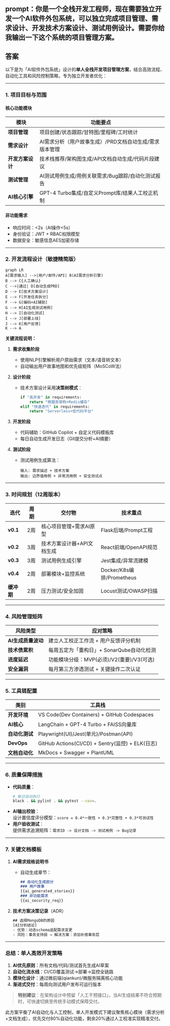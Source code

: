 ## prompt：你是一个全栈开发工程师，现在需要独立开发一个AI软件外包系统，可以独立完成项目管理、需求设计、开发技术方案设计、测试用例设计。需要你给我输出一下这个系统的项目管理方案。


## 答案
以下是为「AI软件外包系统」设计的**单人全栈开发项目管理方案**，结合高效流程、自动化工具和风险控制策略，专为独立开发者优化：

---

### **1. 项目目标与范围**
#### **核心功能模块**
| 模块               | 功能要点                                                                 |
|--------------------|--------------------------------------------------------------------------|
| **项目管理**       | 项目创建/状态跟踪/甘特图/里程碑/工时统计                                 |
| **需求设计**       | AI需求分析（用户故事生成）/PRD文档自动生成/需求版本管理                  |
| **开发方案设计**   | 技术栈推荐/架构图生成/API文档自动生成/代码片段建议                       |
| **测试管理**       | AI测试用例生成/用例关联需求/Bug跟踪/自动化测试报告                       |
| **AI核心引擎**     | GPT-4 Turbo集成/自定义Prompt库/结果人工校正机制                         |

#### **非功能需求**
- 响应时间：<2s（AI操作<5s）
- 身份验证：JWT + RBAC权限模型
- 数据安全：敏感信息AES加密存储

---

### **2. 开发流程设计（敏捷精简版）**
```mermaid
graph LR
A[需求输入] -->|用户/邮件/API| B(AI需求分析引擎)
B --> C{人工确认}
C -->|通过| D[自动生成PRD]
D --> E[技术方案设计]
E --> F[开发任务拆分]
F --> G[编码+AI辅助]
G --> H[AI生成测试用例]
H --> I[自动化测试]
I --> J[部署上线]
J --> K[用户反馈]
K --> A
```

**关键流程说明：**
1. **需求收集阶段**  
   - 使用NLP引擎解析用户原始需求（文本/语音转文本）
   - 自动输出用户故事地图和优先级矩阵（MoSCoW法）

2. **设计阶段**  
   - 技术方案设计采用**决策树模式**：
     ```python
     if "高并发" in requirements:
         return "微服务架构+Redis缓存"
     elif "快速迭代" in requirements:
         return "Serverless+低代码平台"
     ```

3. **开发阶段**  
   - 代码辅助：GitHub Copilot + 自定义代码模板库
   - 每日自动生成开发日志（Git提交分析+AI摘要）

4. **测试阶段**  
   - 测试用例生成算法：
     ```
     输入: 需求描述 + 技术方案  
     输出: 边界值用例 + 异常流用例 + 安全测试点
     ```

---

### **3. 时间规划（12周版本）**
| 迭代   | 周期    | 交付物                          | 技术重点                     |
|--------|---------|---------------------------------|------------------------------|
| **v0.1** | 2周     | 核心项目管理+需求AI原型         | Flask后端/Prompt工程         |
| **v0.2** | 3周     | 技术方案设计器+API文档生成       | React前端/OpenAPI规范        |
| **v0.3** | 3周     | 测试用例生成引擎                | Jest集成/异常流建模          |
| **v0.4** | 2周     | 部署模块+监控系统               | Docker/K8s编排/Prometheus    |
| **缓冲期** | 2周     | 压力测试/安全加固               | Locust测试/OWASP扫描         |

---

### **4. 风险管理矩阵**
| 风险类型          | 应对策略                                                                 |
|-------------------|--------------------------------------------------------------------------|
| **AI生成质量波动** | 建立人工校正工作流 + 用户反馈评分机制                                    |
| **技术债累积**     | 每周五定为「重构日」+ SonarQube自动化检测                                |
| **进度延迟**       | 功能模块分级：MVP(必须)/V2(重要)/V3(可选)                                |
| **安全漏洞**       | 每月第三方渗透测试 + 关键操作二次认证                                    |

---

### **5. 工具链配置**
| 类别             | 工具栈                                                                 |
|------------------|-----------------------------------------------------------------------|
| **开发环境**     | VS Code(Dev Containers) + GitHub Codespaces                           |
| **AI核心**       | LangChain + GPT-4 Turbo + FAISS向量库                                 |
| **自动化测试**   | Playwright(UI)/Jest(单元)/Postman(API)                                |
| **DevOps**       | GitHub Actions(CI/CD) + Sentry(监控) + ELK(日志)                      |
| **文档自动化**   | MkDocs + Swagger + PlantUML                                           |

---

### **6. 质量保障措施**
- **代码质量**：  
  ```bash
  # 每日自动执行
  black . && pylint . && pytest --cov=.
  ```
- **AI输出校验**：  
  设计置信度评分模型：`score = 0.4*一致性 + 0.3*完整性 + 0.3*可测试性`
- **用户验收测试**：  
  提供需求追溯矩阵：`需求ID -> 设计文档 -> 测试用例 -> Bug记录`

---

### **7. 关键文档模板**
1. **AI需求规格说明书**  
   - 自动生成章节：  
     ```markdown
     ## 自动化生成部分
     ### 用户故事
     {{ai_generated_stories}}
     ### 非功能需求
     {{ai_security_req}}
     ```

2. **技术方案决策记录**（ADR）  
   ```txt
   ## 选择MongoDB的原因
   [AI分析结论] 
   - 优势：动态schema适配需求变更
   - 风险：事务支持弱 → 解决方案：添加补偿事务层
   ```

---

### **总结：单人高效开发策略**
1. **AI优先原则**：所有文档/代码/测试首先生成AI草案
2. **自动化流水线**：CI/CD覆盖测试→部署→监控全链路
3. **模块化设计**：通过微前端(qiankun)/微服务隔离核心功能
4. **渐进式交付**：每周向测试用户发布可运行版本

> **特别建议**：在架构设计中预留「人工干预接口」，当AI生成结果不符合预期时，可快速切换至传统手动模式保障交付。

此方案平衡了AI自动化与人工控制，单人开发模式下建议聚焦核心模块（需求分析+文档生成），优先交付80%自动化功能，剩余20%通过人工校准实现精准交付。